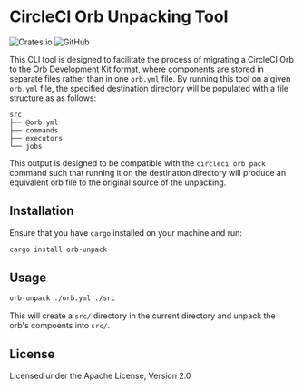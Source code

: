 # CircleCI Orb Unpacking Tool

![Crates.io](https://img.shields.io/crates/v/orb-unpack)
![GitHub](https://img.shields.io/github/license/Xavientois/circleci-orb-unpack)

This CLI tool is designed to facilitate the process of migrating a CircleCI Orb to the Orb Development Kit format, where components are stored in separate files rather than in one `orb.yml` file. By running this tool on a given `orb.yml` file, the specified destination directory will be populated with a file structure as as follows:

```
src
├── @orb.yml
├── commands
├── executors
└── jobs
```

This output is designed to be compatible with the `circleci orb pack` command such that running it on the destination directory will produce an equivalent orb file to the original source of the unpacking.

## Installation

Ensure that you have `cargo` installed on your machine and run:

```bash
cargo install orb-unpack
```

## Usage

```bash
orb-unpack ./orb.yml ./src
```

This will create a `src/` directory in the current directory and unpack the orb's compoents into `src/`.

## License

Licensed under the Apache License, Version 2.0 